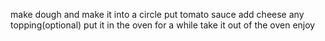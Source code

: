 make dough and make it into a circle
put tomato sauce
add cheese
any topping(optional)
put it in the oven for a while
take it out of the oven
enjoy